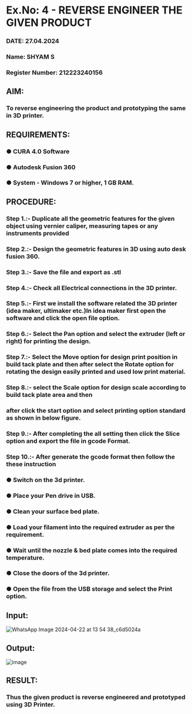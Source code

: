# Ex.No: 4 - REVERSE ENGINEER THE GIVEN PRODUCT

### DATE: 27.04.2024

### Name:  SHYAM S
### Register Number: 212223240156

## AIM: 
### To reverse engineering the product and prototyping the same in 3D printer.

## REQUIREMENTS:
### ●	CURA 4.0 Software
### ●	 Autodesk Fusion 360
### ●	 System - Windows 7 or higher, 1 GB RAM.

## PROCEDURE:
### Step 1.:- Duplicate all the geometric features for the given object using vernier caliper, measuring tapes or any instruments provided
### Step 2.:- Design the geometric features in 3D using auto desk fusion 360.
### Step 3.:- Save the file and export as .stl
### Step 4.:- Check all Electrical connections in the 3D printer.
### Step 5.:- First we install the software related the 3D printer (idea maker, ultimaker etc.)In idea maker first open the software and click the open file option.
### Step 6.:- Select the Pan option and select the extruder (left or right) for printing the design.
### Step 7.:- Select the Move option for design print position in build tack plate and then after select the Rotate option for rotating the design easily printed and used low print material.
### Step 8.:- select the Scale option for design scale according to build tack plate area and then
### after click the start option and select printing option standard as shown in below figure.
### Step 9.:- After completing the all setting then click the Slice option and export the file in gcode Format.
### Step 10.:- After generate the gcode format then follow the these instruction 
  ###   ●	Switch on the 3d printer.
  ###   ●	Place your Pen drive in USB.
  ###   ●	Clean your surface bed plate.
  ###   ●	Load your filament into the required extruder as per the requirement.
  ###   ●	Wait until the nozzle & bed plate comes into the required temperature.
  ###   ●	Close the doors of the 3d printer.
  ###   ●	Open the file from the USB storage and select the Print option.

## Input:
![WhatsApp Image 2024-04-22 at 13 54 38_c6d5024a](https://github.com/SridharShyam/Ex.-10---REVERSE-ENGINEER-THE-GIVEN-PRODUCT/assets/144871368/611fae19-942c-4dec-a5dc-2d65c5bcbee0)

## Output:
![image](https://github.com/SridharShyam/Ex.-10---REVERSE-ENGINEER-THE-GIVEN-PRODUCT/assets/144871368/5dcffc3c-dcdc-4573-8560-b5efb5e5bb23)

## RESULT:
###   Thus the given product is reverse engineered and prototyped using 3D Printer.
